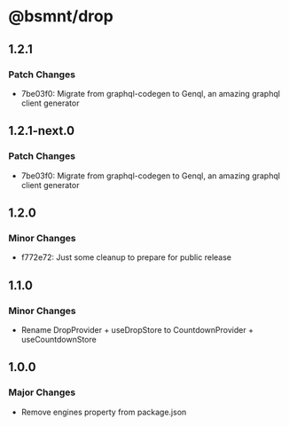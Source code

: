 # @bsmnt/drop

## 1.2.1

### Patch Changes

- 7be03f0: Migrate from graphql-codegen to Genql, an amazing graphql client generator

## 1.2.1-next.0

### Patch Changes

- 7be03f0: Migrate from graphql-codegen to Genql, an amazing graphql client generator

## 1.2.0

### Minor Changes

- f772e72: Just some cleanup to prepare for public release

## 1.1.0

### Minor Changes

- Rename DropProvider + useDropStore to CountdownProvider + useCountdownStore

## 1.0.0

### Major Changes

- Remove engines property from package.json
